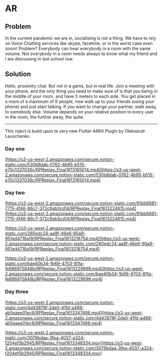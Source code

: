 # AR

## Problem

In the current pandemic we are in, socialising is not a thing. We have to rely on Voice Chatting services like skype, facetime, or in the worst case even zoom! Problem? Everybody can hear everybody in a room with the same volume. Not everybody in a room needs always to know what my friend and I are discussing in last school row. 

## Solution

Hello, proximity chat. But not in a game, but in real life. Join a meeting with your phone, and the only thing you need to make sure of is that you being in the middle of your room, and have 3 meters to each side. You get placed in a room of a maximum of 9 people, now walk up to your friends (using your phone) and just start talking. If you want to change your partner, walk away, to somebody else. Volume depends on your relative position to every user in the room, the further away, the quite.

---

This roject is build upon te very new Flutter ARKit Plugin by Oleksandr Leuschenko


### Day one

[https://s3-us-west-2.amazonaws.com/secure.notion-static.com/530b8dab-0762-4b95-b515-e70c1337036c/RPReplay_Final1613165014.mp4](https://s3-us-west-2.amazonaws.com/secure.notion-static.com/530b8dab-0762-4b95-b515-e70c1337036c/RPReplay_Final1613165014.mp4)

### Day two

[https://s3-us-west-2.amazonaws.com/secure.notion-static.com/91bb6681-7715-4f46-86c7-372c9ab3cd14/RPReplay_Final1613224615.mp4](https://s3-us-west-2.amazonaws.com/secure.notion-static.com/91bb6681-7715-4f46-86c7-372c9ab3cd14/RPReplay_Final1613224615.mp4)

[https://s3-us-west-2.amazonaws.com/secure.notion-static.com/260edc24-aa9f-46e6-90a9-951ed4716a19/RPReplay_Final1613218754.mp4](https://s3-us-west-2.amazonaws.com/secure.notion-static.com/260edc24-aa9f-46e6-90a9-951ed4716a19/RPReplay_Final1613218754.mp4)

[https://s3-us-west-2.amazonaws.com/secure.notion-static.com/bae40b34-1b69-4703-81fa-fe686975848b/RPReplay_Final1613229898.mp4](https://s3-us-west-2.amazonaws.com/secure.notion-static.com/bae40b34-1b69-4703-81fa-fe686975848b/RPReplay_Final1613229898.mp4)

### Day three

[https://s3-us-west-2.amazonaws.com/secure.notion-static.com/4d43879f-2de0-41fd-a489-ab5eaee01ec6/RPReplay_Final1613347498.mp4](https://s3-us-west-2.amazonaws.com/secure.notion-static.com/4d43879f-2de0-41fd-a489-ab5eaee01ec6/RPReplay_Final1613347498.mp4)

[https://s3-us-west-2.amazonaws.com/secure.notion-static.com/3079bdaa-3fea-4037-a324-f204ef5b2945/RPReplay_Final1613348334.mov](https://s3-us-west-2.amazonaws.com/secure.notion-static.com/3079bdaa-3fea-4037-a324-f204ef5b2945/RPReplay_Final1613348334.mov)
